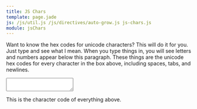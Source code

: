```yaml
---
title: JS Chars
template: page.jade
js: /js/util.js /js/directives/auto-grow.js js-chars.js
module: jsChars
---
```


Want to know the hex codes for unicode characters?  This will do it for you.  Just type and see what I mean.  When you type things in, you will see letters and numbers appear below this paragraph.  These things are the unicode hex codes for every character in the box above, including spaces, tabs, and newlines.

<div>
	<textarea auto-grow class="wide" ng-model="input"></textarea>
	<p>This is the character code of everything above.</p>
	<div class="outline" ng-bind="input | jsChars"></div>
</div>
